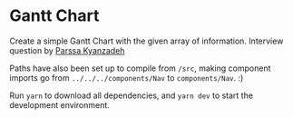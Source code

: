 # Gantt Chart

Create a simple Gantt Chart with the given array of information. Interview question by [Parssa Kyanzadeh](https://www.twitter.com/ParssaKyanzadeh)

Paths have also been set up to compile from `/src`, making component imports go from
`../../../components/Nav` to `components/Nav`. :)

Run `yarn` to download all dependencies, and `yarn dev` to start the development
environment. 
